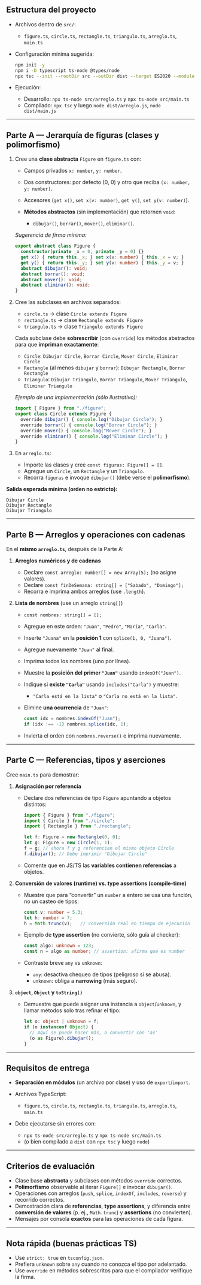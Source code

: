 ## Estructura del proyecto

* Archivos dentro de `src/`:

  * `figure.ts`, `circle.ts`, `rectangle.ts`, `triangulo.ts`, `arreglo.ts`, `main.ts`
* Configuración mínima sugerida:

  ```bash
  npm init -y
  npm i -D typescript ts-node @types/node
  npx tsc --init --rootDir src --outDir dist --target ES2020 --module commonjs --strict true
  ```
* Ejecución:

  * Desarrollo: `npx ts-node src/arreglo.ts` y `npx ts-node src/main.ts`
  * Compilado: `npx tsc` y luego `node dist/arreglo.js`, `node dist/main.js`

---

## Parte A — Jerarquía de figuras (clases y polimorfismo)

1. Cree una **clase abstracta** `Figure` en `figure.ts` con:

   * Campos privados `x: number`, `y: number`.
   * Dos constructores: por defecto (0, 0) y otro que reciba `(x: number, y: number)`.
   * Accesores (`get x()`, `set x(v: number)`, `get y()`, `set y(v: number)`).
   * **Métodos abstractos** (sin implementación) que retornen `void`:

     * `dibujar()`, `borrar()`, `mover()`, `eliminar()`.

   *Sugerencia de firma mínima:*

   ```ts
   export abstract class Figure {
     constructor(private _x = 0, private _y = 0) {}
     get x() { return this._x; } set x(v: number) { this._x = v; }
     get y() { return this._y; } set y(v: number) { this._y = v; }
     abstract dibujar(): void;
     abstract borrar(): void;
     abstract mover(): void;
     abstract eliminar(): void;
   }
   ```

2. Cree las subclases en archivos separados:

   * `circle.ts` → clase `Circle extends Figure`
   * `rectangle.ts` → clase `Rectangle extends Figure`
   * `triangulo.ts` → clase `Triangulo extends Figure`

   Cada subclase debe **sobrescribir** (con `override`) los métodos abstractos para que **impriman exactamente**:

   * `Circle`:
     `Dibujar Circle`, `Borrar Circle`, `Mover Circle`, `Eliminar Circle`
   * `Rectangle` (al menos `dibujar` y `borrar`):
     `Dibujar Rectangle`, `Borrar Rectangle`
   * `Triangulo`:
     `Dibujar Triangulo`, `Borrar Triangulo`, `Mover Triangulo`, `Eliminar Triangulo`

   *Ejemplo de una implementación (sólo ilustrativo):*

   ```ts
   import { Figure } from "./figure";
   export class Circle extends Figure {
     override dibujar() { console.log("Dibujar Circle"); }
     override borrar() { console.log("Borrar Circle"); }
     override mover() { console.log("Mover Circle"); }
     override eliminar() { console.log("Eliminar Circle"); }
   }
   ```

3. En `arreglo.ts`:

   * Importe las clases y cree `const figuras: Figure[] = []`.
   * Agregue un `Circle`, un `Rectangle` y un `Triangulo`.
   * Recorra `figuras` e invoque `dibujar()` (debe verse el **polimorfismo**).

**Salida esperada mínima (orden no estricto):**

```
Dibujar Circle
Dibujar Rectangle
Dibujar Triangulo
```

---

## Parte B — Arreglos y operaciones con cadenas

En el **mismo `arreglo.ts`**, después de la Parte A:

1. **Arreglos numéricos y de cadenas**

   * Declare `const arreglo: number[] = new Array(5);` (no asigne valores).
   * Declare `const finDeSemana: string[] = ["Sabado", "Domingo"];`
   * Recorra e imprima ambos arreglos (use `.length`).

2. **Lista de nombres** (use un arreglo `string[]`)

   * `const nombres: string[] = [];`
   * Agregue en este orden: `"Juan"`, `"Pedro"`, `"María"`, `"Carla"`.
   * Inserte `"Juana"` en la **posición 1** con `splice(1, 0, "Juana")`.
   * Agregue nuevamente `"Juan"` al final.
   * Imprima todos los nombres (uno por línea).
   * Muestre la **posición del primer `"Juan"`** usando `indexOf("Juan")`.
   * Indique si **existe `"Carla"`** usando `includes("Carla")` y muestre:

     * `"Carla está en la lista"` o `"Carla no está en la lista"`.
   * Elimine **una ocurrencia** de `"Juan"`:

     ```ts
     const idx = nombres.indexOf("Juan");
     if (idx !== -1) nombres.splice(idx, 1);
     ```
   * Invierta el orden con `nombres.reverse()` e imprima nuevamente.

---

## Parte C — Referencias, tipos y aserciones

Cree `main.ts` para demostrar:

1. **Asignación por referencia**

   * Declare dos referencias de tipo `Figure` apuntando a objetos distintos:

     ```ts
     import { Figure } from "./figure";
     import { Circle } from "./circle";
     import { Rectangle } from "./rectangle";

     let f: Figure = new Rectangle(0, 0);
     let g: Figure = new Circle(1, 1);
     f = g; // ahora f y g referencian el mismo objeto Circle
     f.dibujar(); // Debe imprimir "Dibujar Circle"
     ```
   * Comente que en JS/TS las **variables contienen referencias** a objetos.

2. **Conversión de valores (runtime) vs. type assertions (compile-time)**

   * Muestre que para “convertir” un `number` a entero se usa una función, no un casteo de tipos:

     ```ts
     const v: number = 5.3;
     let h: number = 7;
     h = Math.trunc(v);   // conversión real en tiempo de ejecución
     ```
   * Ejemplo de **type assertion** (no convierte, sólo guía al checker):

     ```ts
     const algo: unknown = 123;
     const n = algo as number; // assertion: afirma que es number
     ```
   * Contraste breve `any` vs `unknown`:

     * `any`: desactiva chequeo de tipos (peligroso si se abusa).
     * `unknown`: obliga a **narrowing** (más seguro).

3. **`object`, `Object` y `toString()`**

   * Demuestre que puede asignar una instancia a `object`/`unknown`, y llamar métodos solo tras refinar el tipo:

     ```ts
     let o: object | unknown = f;
     if (o instanceof Object) {
       // Aquí se puede hacer más, o convertir con 'as'
       (o as Figure).dibujar();
     }
     ```

---

## Requisitos de entrega

* **Separación en módulos** (un archivo por clase) y uso de `export`/`import`.
* Archivos TypeScript:

  * `figure.ts`, `circle.ts`, `rectangle.ts`, `triangulo.ts`, `arreglo.ts`, `main.ts`
* Debe ejecutarse sin errores con:

  * `npx ts-node src/arreglo.ts` y `npx ts-node src/main.ts`
  * (o bien compilado a `dist` con `npx tsc` y luego `node`)

---

## Criterios de evaluación

* Clase base **abstracta** y subclases con métodos `override` correctos.
* **Polimorfismo** observable al iterar `Figure[]` e invocar `dibujar()`.
* Operaciones con arreglos (`push`, `splice`, `indexOf`, `includes`, `reverse`) y recorrido correctos.
* Demostración clara de **referencias**, **type assertions**, y diferencia entre **conversión de valores** (p. ej., `Math.trunc`) y **assertions** (no convierten).
* Mensajes por consola **exactos** para las operaciones de cada figura.

---

## Nota rápida (buenas prácticas TS)

* Use `strict: true` en `tsconfig.json`.
* Prefiera `unknown` sobre `any` cuando no conozca el tipo por adelantado.
* Use `override` en métodos sobrescritos para que el compilador verifique la firma.
